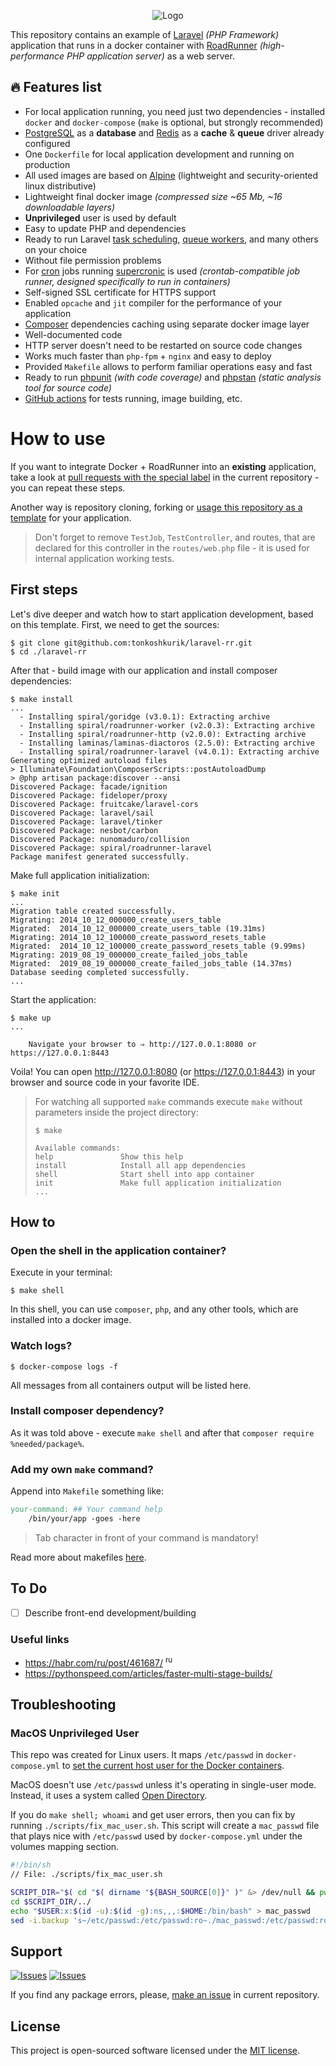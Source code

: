 <p align="center">
  <img src="https://habrastorage.org/webt/zm/nm/pr/zmnmprsvbuxifiuo2dcdb6z1vle.png" alt="Logo" />
</p>

This repository contains an example of [Laravel][laravel] _(PHP Framework)_ application that runs in a docker container with [RoadRunner][roadrunner] _(high-performance PHP application server)_ as a web server.

## :fire: Features list

- For local application running, you need just two dependencies - installed `docker` and `docker-compose` (`make` is optional, but strongly recommended)
- [PostgreSQL][postgresql] as a **database** and [Redis][redis] as a **cache** & **queue** driver already configured
- One `Dockerfile` for local application development and running on production
- All used images are based on [Alpine][alpine] (lightweight and security-oriented linux distributive)
- Lightweight final docker image _(compressed size ~65 Mb, ~16 downloadable layers)_
- **Unprivileged** user is used by default
- Easy to update PHP and dependencies
- Ready to run Laravel [task scheduling][laravel_scheduling], [queue workers][laravel_queue], and many others on your choice
- Without file permission problems
- For [cron][cron] jobs running [supercronic][supercronic] is used _(crontab-compatible job runner, designed specifically to run in containers)_
- Self-signed SSL certificate for HTTPS support
- Enabled `opcache` and `jit` compiler for the performance of your application
- [Composer][composer] dependencies caching using separate docker image layer
- Well-documented code
- HTTP server doesn't need to be restarted on source code changes
- Works much faster than `php-fpm` + `nginx` and easy to deploy
- Provided `Makefile` allows to perform familiar operations easy and fast
- Ready to run [phpunit][phpunit] _(with code coverage)_ and [phpstan][phpstan] _(static analysis tool for source code)_
- [GitHub actions](.github/workflows) for tests running, image building, etc.

# How to use

If you want to integrate Docker + RoadRunner into an **existing** application, take a look at [pull requests with the special label][pr_step_by_step] in the current repository - you can repeat these steps.

Another way is repository cloning, forking or [usage this repository as a template][use_repo_template] for your application.

> Don't forget to remove `TestJob`, `TestController`, and routes, that are declared for this controller in the `routes/web.php` file - it is used for internal application working tests.

## First steps

Let's dive deeper and watch how to start application development, based on this template. First, we need to get the sources:

```shell
$ git clone git@github.com:tonkoshkurik/laravel-rr.git
$ cd ./laravel-rr
```

After that - build image with our application and install composer dependencies:

```shell
$ make install
...
  - Installing spiral/goridge (v3.0.1): Extracting archive
  - Installing spiral/roadrunner-worker (v2.0.3): Extracting archive
  - Installing spiral/roadrunner-http (v2.0.0): Extracting archive
  - Installing laminas/laminas-diactoros (2.5.0): Extracting archive
  - Installing spiral/roadrunner-laravel (v4.0.1): Extracting archive
Generating optimized autoload files
> Illuminate\Foundation\ComposerScripts::postAutoloadDump
> @php artisan package:discover --ansi
Discovered Package: facade/ignition
Discovered Package: fideloper/proxy
Discovered Package: fruitcake/laravel-cors
Discovered Package: laravel/sail
Discovered Package: laravel/tinker
Discovered Package: nesbot/carbon
Discovered Package: nunomaduro/collision
Discovered Package: spiral/roadrunner-laravel
Package manifest generated successfully.
```

Make full application initialization:

```shell
$ make init
...
Migration table created successfully.
Migrating: 2014_10_12_000000_create_users_table
Migrated:  2014_10_12_000000_create_users_table (19.31ms)
Migrating: 2014_10_12_100000_create_password_resets_table
Migrated:  2014_10_12_100000_create_password_resets_table (9.99ms)
Migrating: 2019_08_19_000000_create_failed_jobs_table
Migrated:  2019_08_19_000000_create_failed_jobs_table (14.37ms)
Database seeding completed successfully.
...
```

Start the application:

```shell
$ make up
...

    Navigate your browser to ⇒ http://127.0.0.1:8080 or https://127.0.0.1:8443
```

Voila! You can open <http://127.0.0.1:8080> (or <https://127.0.0.1:8443>) in your browser and source code in your favorite IDE.

> For watching all supported `make` commands execute `make` without parameters inside the project directory:
> ```
> $ make
>
> Available commands:
> help               Show this help
> install            Install all app dependencies
> shell              Start shell into app container
> init               Make full application initialization
> ...
> ```

## How to

### Open the shell in the application container?

Execute in your terminal:

```shell
$ make shell
```

In this shell, you can use `composer`, `php`, and any other tools, which are installed into a docker image.

### Watch logs?

```shell
$ docker-compose logs -f
```

All messages from all containers output will be listed here.

### Install composer dependency?

As it was told above - execute `make shell` and after that `composer require %needed/package%`.

### Add my own `make` command?

Append into `Makefile` something like:

```makefile
your-command: ## Your command help
	/bin/your/app -goes -here
```

> Tab character in front of your command is mandatory!

Read more about makefiles [here](https://www.gnu.org/software/make/manual/html_node/index.html#SEC_Contents).

## To Do

- [ ] Describe front-end development/building

### Useful links

- <https://habr.com/ru/post/461687/> <sup>ru</sup>
- <https://pythonspeed.com/articles/faster-multi-stage-builds/>

## Troubleshooting

### MacOS Unprivileged User

This repo was created for Linux users. It maps `/etc/passwd` in `docker-compose.yml` to [set the current host user for the Docker containers](https://faun.pub/set-current-host-user-for-docker-container-4e521cef9ffc).

MacOS doesn't use `/etc/passwd` unless it's operating in single-user mode. Instead, it uses a system called [Open Directory](https://superuser.com/questions/191330/users-dont-appear-in-etc-passwd-on-mac-os-x/191333#191333).

If you do `make shell; whoami` and get user errors, then you can fix by running `./scripts/fix_mac_user.sh`. This script will create a `mac_passwd` file that plays nice with `/etc/passwd` used by `docker-compose.yml` under the volumes mapping section.

```bash
#!/bin/sh
// File: ./scripts/fix_mac_user.sh

SCRIPT_DIR="$( cd "$( dirname "${BASH_SOURCE[0]}" )" &> /dev/null && pwd )"
cd $SCRIPT_DIR/../
echo "$USER:x:$(id -u):$(id -g):ns,,,:$HOME:/bin/bash" > mac_passwd
sed -i.backup 's~/etc/passwd:/etc/passwd:ro~./mac_passwd:/etc/passwd:ro~' docker-compose.yml
```

## Support

[![Issues][badge_issues]][link_issues]
[![Issues][badge_pulls]][link_pulls]

If you find any package errors, please, [make an issue][link_create_issue] in current repository.

## License

This project is open-sourced software licensed under the [MIT license](https://opensource.org/licenses/MIT).

[laravel]:https://laravel.com/
[roadrunner]:https://roadrunner.dev/
[postgresql]:https://www.postgresql.org/
[redis]:https://redis.io/
[alpine]:https://alpinelinux.org/
[laravel_scheduling]:https://laravel.com/docs/8.x/scheduling
[laravel_queue]:https://laravel.com/docs/8.x/queues
[cron]:https://en.wikipedia.org/wiki/Cron
[supercronic]:https://github.com/aptible/supercronic
[composer]:https://getcomposer.org/
[phpunit]:https://phpunit.de/
[phpstan]:https://phpstan.org/

[pr_step_by_step]:https://github.com/tarampampam/laravel-roadrunner-in-docker/pulls?q=is%3Apr+label%3Astep-by-step+sort%3Acreated-asc
[use_repo_template]:https://github.com/tarampampam/laravel-roadrunner-in-docker/generate

[badge_issues]:https://img.shields.io/github/issues/tarampampam/laravel-roadrunner-in-docker.svg?maxAge=45
[badge_pulls]:https://img.shields.io/github/issues-pr/tarampampam/laravel-roadrunner-in-docker.svg?maxAge=45
[link_issues]:https://github.com/tarampampam/laravel-roadrunner-in-docker/issues
[link_pulls]:https://github.com/tarampampam/laravel-roadrunner-in-docker/pulls
[link_create_issue]:https://github.com/tarampampam/laravel-roadrunner-in-docker/issues/new/choose
